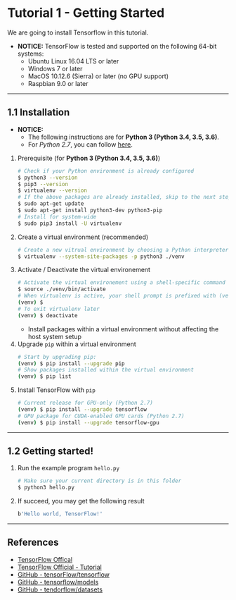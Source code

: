 # Tutorial 1 - Getting Started

We are going to install Tensorflow in this tutorial.

* **NOTICE:** TensorFlow is tested and supported on the following 64-bit systems:
    * Ubuntu Linux 16.04 LTS or later
    * Windows 7 or later
    * MacOS 10.12.6 (Sierra) or later (no GPU support)
    * Raspbian 9.0 or later

---
## 1.1 Installation 

* **NOTICE:**
    * The following instructions are for **Python 3 (Python 3.4, 3.5, 3.6)**.
    * For *Python 2.7*, you can follow [here](https://www.tensorflow.org/install/pip?lang=python2).

1. Prerequisite (for **Python 3 (Python 3.4, 3.5, 3.6)**)
    ```bash
    # Check if your Python environment is already configured
    $ python3 --version
    $ pip3 --version
    $ virtualenv --version
    # If the above packages are already installed, skip to the next step
    $ sudo apt-get update
    $ sudo apt-get install python3-dev python3-pip
    # Install for system-wide
    $ sudo pip3 install -U virtualenv
    ```
2. Create a virtual environment (recommended)
    ```bash
    # Create a new vitrual environment by choosing a Python interpreter and making a ./env directory to hold it
    $ virtualenv --system-site-packages -p python3 ./venv
3. Activate / Deactivate the virtual environement
    ```bash
    # Activate the virtual environement using a shell-specific command (e.g., sg, bash, etc.)
    $ source ./venv/bin/activate
    # When virtualenv is active, your shell prompt is prefixed with (venv).
    (venv) $
    # To exit virtualenv later
    (venv) $ deactivate
    ```
    * Install packages within a virtual environment without affecting the host system setup
4. Upgrade `pip` within a virtual environment
    ```bash
    # Start by upgrading pip:
    (venv) $ pip install --upgrade pip
    # Show packages installed within the virtual environment
    (venv) $ pip list
    ```
5. Install TensorFlow with `pip`
    ```bash
    # Current release for GPU-only (Python 2.7)
    (venv) $ pip install --upgrade tensorflow
    # GPU package for CUDA-enabled GPU cards (Python 2.7)
    (venv) $ pip install --upgrade tensorflow-gpu
    ```

---
## 1.2 Getting started!

1. Run the example program `hello.py`
    ```bash
    # Make sure your current directory is in this folder
    $ python3 hello.py
    ```
2. If succeed, you may get the following result
    ```bash
    b'Hello world, TensorFlow!'
    ```

---
## References

* [TensorFlow Offical](https://www.tensorflow.org/)
* [TensorFlow Official - Tutorial](https://www.tensorflow.org/tutorials/)
* [GitHub - tensorFlow/tensorflow](https://github.com/tensorflow/tensorflow)
* [GitHub - tensorflow/models](https://github.com/tensorflow/models)
* [GitHub - tendorflow/datasets](https://github.com/tensorflow/datasets)